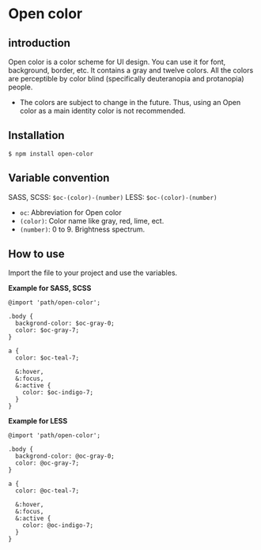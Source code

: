 # Open color

## introduction

Open color is a color scheme for UI design. You can use it for font, background, border, etc. It contains a gray and twelve colors. 
All the colors are perceptible by color blind (specifically deuteranopia and protanopia) people.

* The colors are subject to change in the future. Thus, using an Open color as a main identity color is not recommended.

## Installation

```
$ npm install open-color
```

## Variable convention

SASS, SCSS: `$oc-(color)-(number)`
LESS: `$oc-(color)-(number)`

- `oc`:  Abbreviation for Open color
- `(color)`: Color name like gray, red, lime, ect.
- `(number)`: 0 to 9. Brightness spectrum.

## How to use

Import the file to your project and use the variables.

**Example for SASS, SCSS**

```
@import 'path/open-color';

.body {
  backgrond-color: $oc-gray-0;
  color: $oc-gray-7;
}

a {
  color: $oc-teal-7;

  &:hover,
  &:focus,
  &:active {
    color: $oc-indigo-7;
  }
}
```

**Example for LESS**

```
@import 'path/open-color';

.body {
  backgrond-color: @oc-gray-0;
  color: @oc-gray-7;
}

a {
  color: @oc-teal-7;

  &:hover,
  &:focus,
  &:active {
    color: @oc-indigo-7;
  }
}
```